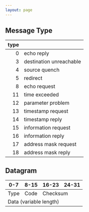 ```yaml
---
layout: page
---
```


## Message Type

| type | |
|--:|:--|
| 0 | echo reply |
| 3 | destination unreachable |
| 4 | source quench |
| 5 | redirect |
| 8 | echo request |
| 11 | time exceeded |
| 12 | parameter problem |
| 13 | timestamp request |
| 14 | timestamp reply |
| 15 | information request |
| 16 | information reply |
| 17 | address mask request |
| 18 | address mask reply |

## Datagram

<table>
  <thead>
    <tr>
      <th>0-7</th><th>8-15</th><th>16-23</th><th>24-31</th>
    </tr>
  </thead>
  <tbody>
    <tr><td>Type</td><td>Code</td><td colspan="2">Checksum</td></tr>
    <tr><td colspan="4">Data (variable length)</td></tr>
  </tbody>
</table>
